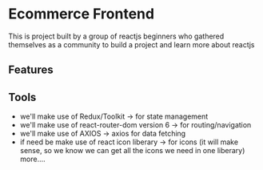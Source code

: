 # Ecommerce Frontend

This is project built by a group of reactjs beginners who gathered themselves as a community to build a project and learn more about reactjs

## Features


## Tools
- we'll make use of Redux/Toolkit -> for state management
- we'll make use of react-router-dom version 6 -> for routing/navigation
- we'll make use of AXIOS -> axios for data fetching
- if need be make use of react icon liberary -> for icons (it will make sense, so we know we can get all the icons we need in one liberary)
more....


